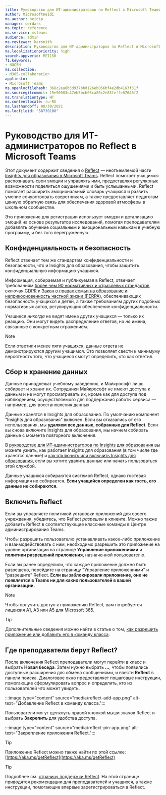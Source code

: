 ```yaml
---
title: Руководство для ИТ-администраторов по Reflect в Microsoft Teams
author: MicrosoftHeidi
ms.author: heidip
manager: serdars
ms.topic: reference
ms.service: msteams
audience: admin
ms.reviewer: karsmith
description: Руководство для ИТ-администраторов по Reflect в Microsoft Teams для образования.
ms.localizationpriority: high
search.appverid: MET150
f1.keywords:
- NOCSH
ms.collection:
- M365-collaboration
appliesto:
- Microsoft Teams
ms.openlocfilehash: 368c2ea6b3d937bbd126eb056bf4e2db4163f31f
ms.sourcegitcommit: 15e90083c47eb5bcb03ca80c2e83feffe67646f2
ms.translationtype: HT
ms.contentlocale: ru-RU
ms.lasthandoff: 08/30/2021
ms.locfileid: "58730108"
---
```

# <a name="it-admin-guide-to-reflect-in-microsoft-teams"></a>Руководство для ИТ-администраторов по Reflect в Microsoft Teams

Этот документ содержит сведения о [Reflect](https://aka.ms/reflect) — неотъемлемой части [Insights для образования в Microsoft Teams](class-insights.md). Reflect помогает учащимся распознавать свои эмоции и управлять ими, предоставляя регулярные возможности поделиться ощущениями и быть услышанными. Reflect помогает расширить эмоциональный словарь учащихся и развить умение сочувствовать сверстникам, а также предоставляет педагогам ценную обратную связь для обеспечения здоровой атмосферы в школьном сообществе.

Это приложение для регистрации использует эмодзи и детализацию эмоций на основе результатов исследований, помогая преподавателям добавлять обучение социальным и эмоциональным навыкам в учебную программу, и без того перегруженную.


## <a name="privacy-and-security"></a>Конфиденциальность и безопасность
Reflect отвечает тем же стандартам конфиденциальности и безопасности, что и Insights для образования, чтобы защитить конфиденциальную информацию учащихся.

Информация, собираемая и публикуемая в Reflect, отвечает требованиям [более чем 90 нормативных и отраслевых стандартов](/compliance/regulatory/offering-home), включая [GDPR](/compliance/regulatory/gdpr) и [Закон о правах семьи на образование и неприкосновенность частной жизни (FERPA)](/compliance/regulatory/offering-ferpa), обеспечивающих безопасность учащихся и детей, а также требованиям других подобных нормативных актов, регулирующих обеспечение конфиденциальности.

Учащиеся *никогда* не видят имена других учащихся — только их реакцию. Они могут видеть распределение ответов, но *не* имена, связанные с конкретным отражением. 

> [!NOTE]
> Если ответили менее пяти учащихся, данные ответа не демонстрируются другим учащимся. Это позволяет свести к минимуму вероятность того, что учащиеся смогут определить, кто как ответил.

## <a name="data-collection-and-storage"></a>Сбор и хранение данных
Данные принадлежат учебному заведению, и Майкрософт лишь собирает и хранит их. Сотрудники Майкрософт не имеют доступа к данным и не могут просматривать их, кроме как для доступа под наблюдением, осуществляемого для поддержания работы сервиса — например, для восстановления данных.

Данные хранятся в Insights для образования. По умолчанию компонент "Insights для образования" включен. Если вы отказались от его использования, мы **удаляем все данные, собранные для Reflect**. Если вы снова включите Insights для образования, мы начнем собирать данные с момента повторного включения.

В [руководстве для ИТ-администраторов по Insights для образования](class-insights.md) вы можете узнать, как работает Insights для образования (в том числе где хранятся данные) и [как отключить или включить Insights для образования](class-insights.md#turn-insights-on-or-off), если вы хотите удалить данные или начать пользоваться этой службой.

Данные учащихся собираются системой Reflect, однако гостевая информация не собирается. **Если учащийся определен как гость, его данные не собираются.** 

## <a name="enable-reflect"></a>Включить Reflect
Если вы управляете политикой установки приложений для своего учреждения, убедитесь, что Reflect *разрешен* в клиенте. Можно также добавить Reflect в соответствующие классные команды в Центре администрирования Teams.

Чтобы разрешить пользователю устанавливать какое-либо приложение и взаимодействовать с ним, необходимо разрешить это приложение на уровне организации на странице **Управление приложениями** и **политики разрешений приложения**, назначенной пользователю.

Если вы ранее определили, что каждое приложение должно быть разрешено, перейдите на страницу "Управление приложениями" и "разрешите" Reflect. **Если вы заблокировали приложение, оно не появляется в Teams ни для каких пользователей в вашей организации.**

> [!NOTE]
> Чтобы получить доступ к приложению Reflect, вам потребуется лицензия A1, A3 или A5 для Microsoft 365.

> [!TIP]
> Дополнительные сведения можно найти в статье о том, [как разрешить приложение или добавить его в команду класса](manage-apps.md#allow-and-block-apps).

## <a name="where-do-educators-find-reflect"></a>Где преподаватели берут Reflect?
После включения Reflect преподаватели могут перейти в класс и выбрать **Новая беседа**. Затем нужно выбрать **...**, чтобы появились доступные расширения для обмена сообщениями, и ввести **Reflect** в панели поиска. Диалоговое окно предоставляет пошаговые инструкции, помогающие сформулировать вопрос и определить, кто из пользователей что может увидеть.

:::image type="content" source="media/reflect-add-app.png" alt-text="Добавление Reflect в команду класса.":::

Пользователи могут щелкнуть правой кнопкой мыши значок Reflect и выбрать **Закрепить** для удобства доступа.

:::image type="content" source="media/reflect-pin-app.png" alt-text="Закрепление приложения Reflect.":::

> [!TIP]
> Приложение Reflect можно также найти по этой ссылке: [https://aka.ms/getReflect](https://aka.ms/getReflect)

> [!TIP]
> Подробнее см. [страницу поддержки Reflect](https://support.microsoft.com/topic/e9198f62-7860-4532-821f-53ef14afa79a). На этой странице приводятся рекомендации для преподавателей и учащихся, а также инструкции, помогающие впервые зарегистрироваться в Reflect.
